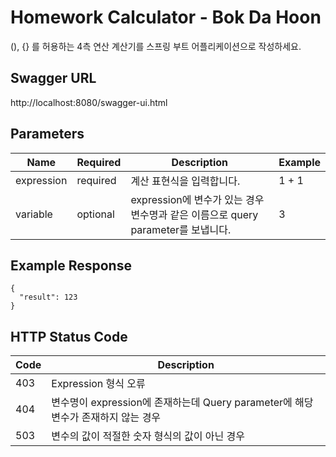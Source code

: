 # Homework Calculator - Bok Da Hoon
(), {} 를 허용하는 4측 연산 계산기를 스프링 부트 어플리케이션으로 작성하세요.

## Swagger URL
http://localhost:8080/swagger-ui.html

## Parameters
Name | Required | Description | Example
--------- | --------- | --------- | ---------
expression | required | 계산 표현식을 입력합니다. | 1 + 1
variable | optional | expression에 변수가 있는 경우 변수명과 같은 이름으로 query parameter를 보냅니다. | 3

## Example Response
```
{
  "result": 123
}
```

## HTTP Status Code
Code | Description
--------- | ---------
403 | Expression 형식 오류
404 | 변수명이 expression에 존재하는데 Query parameter에 해당 변수가 존재하지 않는 경우
503 | 변수의 값이 적절한 숫자 형식의 값이 아닌 경우

